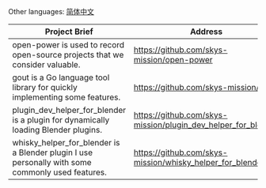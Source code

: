 Other languages: [简体中文](README_zh.md)

| Project Brief                                                                                    | Address                                                       |
|--------------------------------------------------------------------------------------------------|---------------------------------------------------------------|
| open-power is used to record open-source projects that we consider valuable.                     | https://github.com/skys-mission/open-power                    | 
| gout is a Go language tool library for quickly implementing some features.                       | https://github.com/skys-mission/gout                          |
| plugin_dev_helper_for_blender is a plugin for dynamically loading Blender plugins.               | https://github.com/skys-mission/plugin_dev_helper_for_blender |
| whisky_helper_for_blender is a Blender plugin I use personally with some commonly used features. | https://github.com/skys-mission/whisky_helper_for_blender     | 